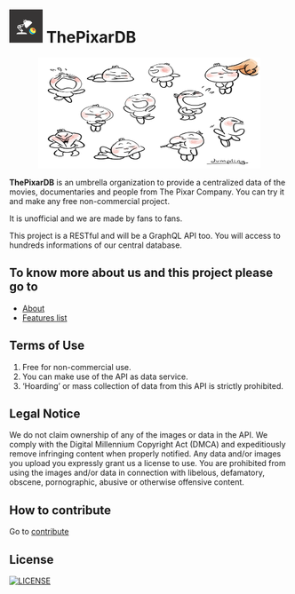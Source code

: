 # <img width="60" height="60" src=".github/logo.png"/> ThePixarDB

<p align="center">
  <img width="400" height="200" src=".github/perfil.jpg"/>
</p>

**ThePixarDB** is an umbrella organization to provide a centralized data of the movies, documentaries and people from The Pixar Company. You can try it and make any free non-commercial project.

It is unofficial and we are made by fans to fans.

This project is a RESTful and will be a GraphQL API too. You will access to hundreds informations of our central database.

## To know more about us and this project please go to

- [About](https://thepixardb.malaquias.dev/about/)
- [Features list]()

## Terms of Use

1. Free for non-commercial use.
2. You can make use of the API as data service.
3. ‘Hoarding’ or mass collection of data from this API is strictly prohibited.

## Legal Notice

We do not claim ownership of any of the images or data in the API. We comply with the Digital Millennium Copyright Act (DMCA) and expeditiously remove infringing content when properly notified. Any data and/or images you upload you expressly grant us a license to use. You are prohibited from using the images and/or data in connection with libelous, defamatory, obscene, pornographic, abusive or otherwise offensive content.

## How to contribute

Go to [contribute](.github/CONTRIBUTING.md)

## License

[![LICENSE](https://img.shields.io/badge/License-MIT_2.0-brightgreen.svg?style=for-the-badge&logo=bookstack&logoColor=white)](/LICENSE)

